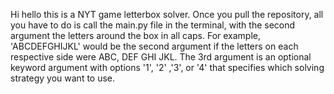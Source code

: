 Hi hello this is a NYT game letterbox solver. Once you pull the repository, all you have to do is call the main.py file in the terminal, with the second argument the letters around the box in all caps. For example, 'ABCDEFGHIJKL' would be the second argument if the letters on each respective side were ABC, DEF GHI JKL. The 3rd argument is an optional keyword argument with options '1', '2' ,'3', or '4' that specifies which solving strategy you want to use.
